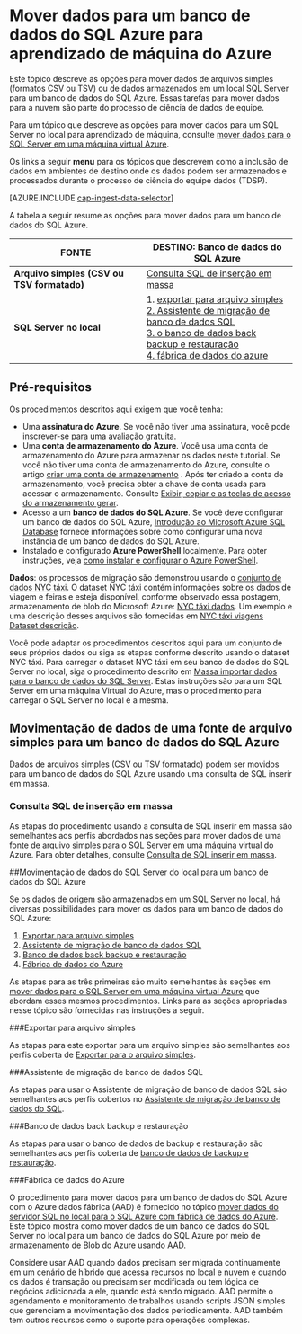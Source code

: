 <properties 
    pageTitle="Mover dados para um banco de dados do SQL Azure para aprendizado de máquina do Azure | Azure" 
    description="Criar tabela SQL e carregar dados a tabela SQL" 
    services="machine-learning" 
    documentationCenter="" 
    authors="bradsev"
    manager="jhubbard"
    editor="cgronlun" />

<tags 
    ms.service="machine-learning" 
    ms.workload="data-services" 
    ms.tgt_pltfrm="na" 
    ms.devlang="na" 
    ms.topic="article" 
    ms.date="09/14/2016"
    ms.author="bradsev" /> 

# <a name="move-data-to-an-azure-sql-database-for-azure-machine-learning"></a>Mover dados para um banco de dados do SQL Azure para aprendizado de máquina do Azure

Este tópico descreve as opções para mover dados de arquivos simples (formatos CSV ou TSV) ou de dados armazenados em um local SQL Server para um banco de dados do SQL Azure. Essas tarefas para mover dados para a nuvem são parte do processo de ciência de dados de equipe.

Para um tópico que descreve as opções para mover dados para um SQL Server no local para aprendizado de máquina, consulte [mover dados para o SQL Server em uma máquina virtual Azure](machine-learning-data-science-move-sql-server-virtual-machine.md).

Os links a seguir **menu** para os tópicos que descrevem como a inclusão de dados em ambientes de destino onde os dados podem ser armazenados e processados durante o processo de ciência do equipe dados (TDSP).

[AZURE.INCLUDE [cap-ingest-data-selector](../../includes/cap-ingest-data-selector.md)]

A tabela a seguir resume as opções para mover dados para um banco de dados do SQL Azure.

<b>FONTE</b> |<b>DESTINO: Banco de dados do SQL Azure</b> |
-------------- |--------------------------------|
<b>Arquivo simples (CSV ou TSV formatado)</b> |<a href="#bulk-insert-sql-query">Consulta SQL de inserção em massa |
<b>SQL Server no local</b> | 1. <a href="#export-flat-file">exportar para arquivo simples<br> 2. <a href="#insert-tables-bcp">Assistente de migração de banco de dados SQL<br> 3. <a href="#db-migration">o banco de dados back backup e restauração<br> 4. <a href="#adf">fábrica de dados do azure |


## <a name="prereqs"></a>Pré-requisitos
Os procedimentos descritos aqui exigem que você tenha:

* Uma **assinatura do Azure**. Se você não tiver uma assinatura, você pode inscrever-se para uma [avaliação gratuita](https://azure.microsoft.com/pricing/free-trial/).
* Uma **conta de armazenamento do Azure**. Você usa uma conta de armazenamento do Azure para armazenar os dados neste tutorial. Se você não tiver uma conta de armazenamento do Azure, consulte o artigo [criar uma conta de armazenamento](storage-create-storage-account.md#create-a-storage-account) . Após ter criado a conta de armazenamento, você precisa obter a chave de conta usada para acessar o armazenamento. Consulte [Exibir, copiar e as teclas de acesso do armazenamento gerar](storage-create-storage-account.md#view-copy-and-regenerate-storage-access-keys).
* Acesso a um **banco de dados do SQL Azure**. Se você deve configurar um banco de dados do SQL Azure, [Introdução ao Microsoft Azure SQL Database](../sql-database/sql-database-get-started.md) fornece informações sobre como configurar uma nova instância de um banco de dados do SQL Azure.
* Instalado e configurado **Azure PowerShell** localmente. Para obter instruções, veja [como instalar e configurar o Azure PowerShell](../powershell-install-configure.md).

**Dados**: os processos de migração são demonstrou usando o [conjunto de dados NYC táxi](http://chriswhong.com/open-data/foil_nyc_taxi/). O dataset NYC táxi contém informações sobre os dados de viagem e feiras e esteja disponível, conforme observado essa postagem, armazenamento de blob do Microsoft Azure: [NYC táxi dados](http://www.andresmh.com/nyctaxitrips/). Um exemplo e uma descrição desses arquivos são fornecidas em [NYC táxi viagens Dataset descrição](machine-learning-data-science-process-sql-walkthrough.md#dataset).
 
Você pode adaptar os procedimentos descritos aqui para um conjunto de seus próprios dados ou siga as etapas conforme descrito usando o dataset NYC táxi. Para carregar o dataset NYC táxi em seu banco de dados do SQL Server no local, siga o procedimento descrito em [Massa importar dados para o banco de dados do SQL Server](machine-learning-data-science-process-sql-walkthrough.md#dbload). Estas instruções são para um SQL Server em uma máquina Virtual do Azure, mas o procedimento para carregar o SQL Server no local é a mesma.


## <a name="file-to-azure-sql-database"></a>Movimentação de dados de uma fonte de arquivo simples para um banco de dados do SQL Azure

Dados de arquivos simples (CSV ou TSV formatado) podem ser movidos para um banco de dados do SQL Azure usando uma consulta de SQL inserir em massa.

### <a name="bulk-insert-sql-query"></a>Consulta SQL de inserção em massa

As etapas do procedimento usando a consulta de SQL inserir em massa são semelhantes aos perfis abordados nas seções para mover dados de uma fonte de arquivo simples para o SQL Server em uma máquina virtual do Azure. Para obter detalhes, consulte [Consulta de SQL inserir em massa](machine-learning-data-science-move-sql-server-virtual-machine.md#insert-tables-bulkquery).


##<a name="sql-on-prem-to-sazure-sql-database"></a>Movimentação de dados do SQL Server do local para um banco de dados do SQL Azure

Se os dados de origem são armazenados em um SQL Server no local, há diversas possibilidades para mover os dados para um banco de dados do SQL Azure:

1. [Exportar para arquivo simples](#export-flat-file) 
2. [Assistente de migração de banco de dados SQL](#insert-tables-bcp)
3. [Banco de dados back backup e restauração](#db-migration)
4. [Fábrica de dados do Azure](#adf)

As etapas para as três primeiras são muito semelhantes às seções em [mover dados para o SQL Server em uma máquina virtual Azure](machine-learning-data-science-move-sql-server-virtual-machine.md) que abordam esses mesmos procedimentos. Links para as seções apropriadas nesse tópico são fornecidas nas instruções a seguir.

###<a name="export-flat-file"></a>Exportar para arquivo simples

As etapas para este exportar para um arquivo simples são semelhantes aos perfis coberta de [Exportar para o arquivo simples](machine-learning-data-science-move-sql-server-virtual-machine.md#export-flat-file).

###<a name="insert-tables-bcp"></a>Assistente de migração de banco de dados SQL

As etapas para usar o Assistente de migração de banco de dados SQL são semelhantes aos perfis cobertos no [Assistente de migração de banco de dados do SQL](machine-learning-data-science-move-sql-server-virtual-machine.md#sql-migration).

###<a name="db-migration"></a>Banco de dados back backup e restauração

As etapas para usar o banco de dados de backup e restauração são semelhantes aos perfis coberta de [banco de dados de backup e restauração](machine-learning-data-science-move-sql-server-virtual-machine.md#sql-backup).

###<a name="adf"></a>Fábrica de dados do Azure

O procedimento para mover dados para um banco de dados do SQL Azure com o Azure dados fábrica (AAD) é fornecido no tópico [mover dados do servidor SQL no local para o SQL Azure com fábrica de dados do Azure](machine-learning-data-science-move-sql-azure-adf.md). Este tópico mostra como mover dados de um banco de dados do SQL Server no local para um banco de dados do SQL Azure por meio de armazenamento de Blob do Azure usando AAD. 

Considere usar AAD quando dados precisam ser migrada continuamente em um cenário de híbrido que acessa recursos no local e nuvem e quando os dados é transação ou precisam ser modificada ou tem lógica de negócios adicionada a ele, quando está sendo migrado. AAD permite o agendamento e monitoramento de trabalhos usando scripts JSON simples que gerenciam a movimentação dos dados periodicamente. AAD também tem outros recursos como o suporte para operações complexas.




